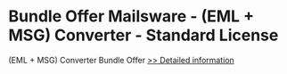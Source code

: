 # Bundle Offer Mailsware - (EML + MSG) Converter - Standard License
(EML + MSG) Converter Bundle Offer
[>> Detailed information](https://secure.shareit.com/shareit/product.html?productid=300998523&affiliateid=200057808)